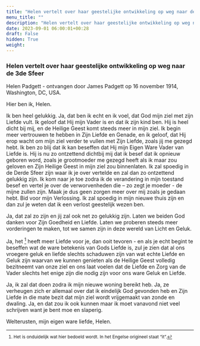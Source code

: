 ```yaml
---
title: "Helen vertelt over haar geestelijke ontwikkeling op weg naar de 3de Sfeer"
menu_title: ""
description: "Helen vertelt over haar geestelijke ontwikkeling op weg naar de 3de Sfeer"
date: 2023-09-01 06:00:01+00:28
draft: False
hidden: True
weight:
---
```

### Helen vertelt over haar geestelijke ontwikkeling op weg naar de 3de Sfeer

Helen Padgett - ontvangen door James Padgett op 16 november 1914, Washington, DC, USA.

Hier ben ik, Helen.

Ik ben heel gelukkig. Ja, dat ben ik echt en ik voel, dat God mijn ziel met zijn Liefde vult. Ik geloof dat Hij mijn Vader is en dat ik zijn kind ben. Hij is heel dicht bij mij, en de Heilige Geest komt steeds meer in mijn ziel. Ik begin meer vertrouwen te hebben in Zijn Liefde en Genade, en ik geloof, dat Hij erop wacht om mijn ziel verder te vullen met Zijn Liefde, zoals jij me gezegd hebt. Ik ben zo blij dat ik kan beseffen dat Hij mijn Eigen Ware Vader van Liefde is. Hij is nu zo ontzettend dichtbij mij dat ik besef dat ik opnieuw geboren word, zoals je grootmoeder me gezegd heeft als ik maar zou geloven en Zijn Heilige Geest in mijn ziel zou binnenlaten. Ik zal spoedig in de Derde Sfeer zijn waar ik je over vertelde en zal dan zo ontzettend gelukkig zijn. Ik kom naar je toe zodra ik de verandering in mijn toestand besef en vertel je over de verworvenheden die – zo zegt je moeder - de mijne zullen zijn. Maak je dus geen zorgen meer over mij zoals je gedaan hebt. Bid voor mijn Verlossing. Ik zal spoedig in mijn nieuwe thuis zijn en dan zul je weten dat ik een verlost geestelijk wezen ben.

Ja, dat zal zo zijn en jij zal ook net zo gelukkig zijn. Laten we beiden God danken voor Zijn Goedheid en Liefde. Laten we proberen steeds meer vorderingen te maken, tot we samen zijn in deze wereld van Licht en Geluk.

Ja, het [^1] heeft meer Liefde voor je, dan ooit tevoren - en als je echt begint te beseffen wat de ware betekenis van Gods Liefde is, zul je zien dat al ons vroegere geluk en liefde slechts schaduwen zijn van wat echte Liefde en Geluk zijn waarvan we kunnen genieten als de Heilige Geest volledig bezitneemt van onze ziel en ons laat voelen dat de Liefde en Zorg van de Vader slechts het enige zijn die nodig zijn voor ons ware Geluk en Liefde.

Ja, ik zal dat doen zodra ik mijn nieuwe woning bereikt heb. Ja, ze verheugen zich er allemaal over dat ik eindelijk God gevonden heb en Zijn Liefde in die mate bezit dat mijn ziel wordt vrijgemaakt van zonde en dwaling. Ja, en dat zou ik ook kunnen maar ik moet vanavond niet veel schrijven want je bent moe en slaperig.

Welterusten, mijn eigen ware liefde, Helen.
<small>

[^1]: Het is onduidelijk wat hier bedoeld wordt. In het Engelse origineel staat “it”.
